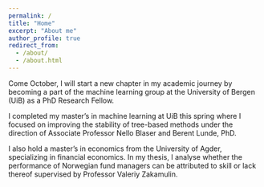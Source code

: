 ```yaml
---
permalink: /
title: "Home"
excerpt: "About me"
author_profile: true
redirect_from: 
  - /about/
  - /about.html
---
```

Come October, I will start a new chapter in my academic journey by becoming a part of the machine learning group at the University of Bergen (UiB) as a PhD Research Fellow.

I completed my master’s in machine learning at UiB this spring where I focused on improving the stability of tree-based methods under the direction of Associate Professor Nello Blaser and Berent Lunde, PhD. 

I also hold a master’s in economics from the University of Agder, specializing in financial economics. In my thesis, I analyse whether the performance of Norwegian fund managers can be attributed to skill or lack thereof supervised by Professor Valeriy Zakamulin. 

